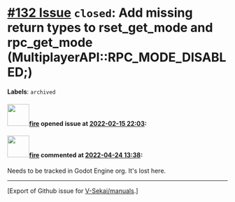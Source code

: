 # [\#132 Issue](https://github.com/V-Sekai/manuals/issues/132) `closed`: Add missing return types to rset_get_mode and rpc_get_mode (MultiplayerAPI::RPC_MODE_DISABLED;)
**Labels**: `archived`


#### <img src="https://avatars.githubusercontent.com/u/32321?u=c2e06a3d2b49a467aa907e54aa259516440267cc&v=4" width="50">[fire](https://github.com/fire) opened issue at [2022-02-15 22:03](https://github.com/V-Sekai/manuals/issues/132):



#### <img src="https://avatars.githubusercontent.com/u/32321?u=c2e06a3d2b49a467aa907e54aa259516440267cc&v=4" width="50">[fire](https://github.com/fire) commented at [2022-04-24 13:38](https://github.com/V-Sekai/manuals/issues/132#issuecomment-1107843965):

Needs to be tracked in Godot Engine org. It's lost here.


-------------------------------------------------------------------------------



[Export of Github issue for [V-Sekai/manuals](https://github.com/V-Sekai/manuals).]
